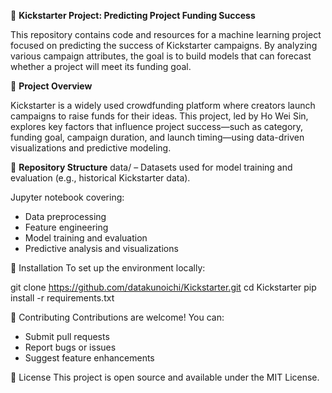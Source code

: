 🎯 **Kickstarter Project: Predicting Project Funding Success**

This repository contains code and resources for a machine learning project focused on predicting the success of Kickstarter campaigns. By analyzing various campaign attributes, the goal is to build models that can forecast whether a project will meet its funding goal.

📌 **Project Overview**

Kickstarter is a widely used crowdfunding platform where creators launch campaigns to raise funds for their ideas.
This project, led by Ho Wei Sin, explores key factors that influence project success—such as category, funding goal, campaign duration, and launch timing—using data-driven visualizations and predictive modeling.

📁 **Repository Structure**
data/ – Datasets used for model training and evaluation (e.g., historical Kickstarter data).

Jupyter notebook covering:
- Data preprocessing
- Feature engineering
- Model training and evaluation
- Predictive analysis and visualizations

🚀 Installation
To set up the environment locally:

git clone https://github.com/datakunoichi/Kickstarter.git
cd Kickstarter
pip install -r requirements.txt

🤝 Contributing
Contributions are welcome! You can:
- Submit pull requests
- Report bugs or issues
- Suggest feature enhancements

📄 License
This project is open source and available under the MIT License.
